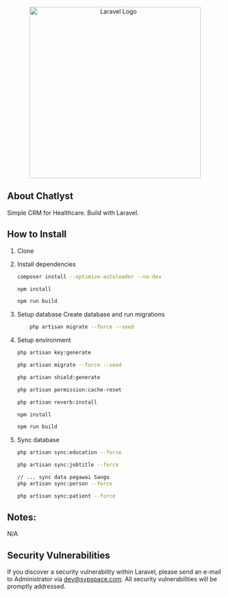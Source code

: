 <p align="center"><a href="https://laravel.com" target="_blank"><img src="https://raw.githubusercontent.com/laravel/art/master/logo-lockup/5%20SVG/2%20CMYK/1%20Full%20Color/laravel-logolockup-cmyk-red.svg" width="400" alt="Laravel Logo"></a></p>

## About Chatlyst

Simple CRM for Healthcare. Build with Laravel.

## How to Install

1. Clone
2. Install dependencies

    ```bash
    composer install --optimize-autoloader --no-dev

    npm install

    npm run build
    ```

3. Setup database
   Create database and run migrations

    ```bash
        php artisan migrate --force --seed
    ```

4. Setup environment

    ```bash
    php artisan key:generate

    php artisan migrate --force --seed

    php artisan shield:generate

    php artisan permission:cache-reset

    php artisan reverb:install

    npm install

    npm run build
    ```

5. Sync database

    ```bash
    php artisan sync:education --force

    php artisan sync:jobtitle --force

    // ... sync data pegawai Sango
    php artisan sync:person --force

    php artisan sync:patient --force
    ```

## Notes:

N/A

## Security Vulnerabilities

If you discover a security vulnerability within Laravel, please send an e-mail to Administrator via [dev@sypspace.com](mailto:dev@sypspace.com). All security vulnerabilities will be promptly addressed.
